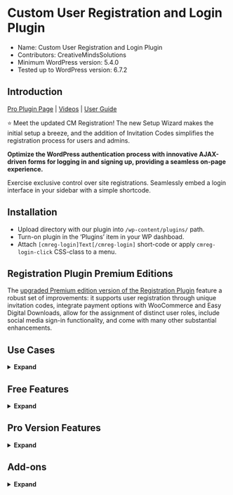 # Custom User Registration and Login Plugin

* Name: Custom User Registration and Login Plugin
* Contributors: CreativeMindsSolutions
* Minimum WordPress version: 5.4.0
* Tested up to WordPress version: 6.7.2

## Introduction

[Pro Plugin Page](https://www.cminds.com/wordpress-plugins-library/registration-and-invitation-codes-plugin-for-wordpress/) | [Videos](https://www.videolessonsplugin.com/video-lesson/lesson/user-registration-invitation-codes-plugin/) | [User Guide](https://creativeminds.helpscoutdocs.com/category/637-registration-cmreg) 

⭐ Meet the updated CM Registration! The new Setup Wizard makes the initial setup a breeze, and the addition of Invitation Codes simplifies the registration process for users and admins.

**Optimize the WordPress authentication process with innovative AJAX-driven forms for logging in and signing up, providing a seamless on-page experience.**

Exercise exclusive control over site registrations. Seamlessly embed a login interface in your sidebar with a simple shortcode.

## Installation

* Upload directory with our plugin into `/wp-content/plugins/` path.
* Turn-on plugin in the ‘Plugins’ item in your WP dashboad.
* Attach `[cmreg-login]Text[/cmreg-login]` short-code or apply `cmreg-login-click` CSS-class to a menu.

## Registration Plugin Premium Editions

The [upgraded Premium edition version of the Registration Plugin](https://www.cminds.com/wordpress-plugins-library/registration-and-invitation-codes-plugin-for-wordpress/) feature a robust set of improvements: it supports user registration through unique invitation codes, integrate payment options with WooCommerce and Easy Digital Downloads, allow for the assignment of distinct user roles, include social media sign-in functionality, and come with many other substantial enhancements.

## Use Cases

<details><summary> <b>Expand</b> </summary>

* **Login and Registration for users in single page** – Users experience a streamlined sign-in and registration process within a pop-up, without page redirection post-authentication.
* **Two E-mail Confirmation** (pro version) – Strengthen security by mandating dual email confirmations for new user regs.
* **Tailored Registration Query Builder** (pro version) – Customize your reg forms with questions tailored to different user roles.
* **Short-code Functionality** – Deploy login and reg operations on any page or post with the convenience of shortcodes.
* **By-Invitation Registration** – Keep user registration exclusive by allowing only invited individuals to sign up.
* **Capped Invitation Codes** (pro version) – Control the user intake by setting limits on the usage of each set of invitation codes.
* **Time-Bound Registration Codes** (pro version) – Create time-sensitive invitation codes for user registration.
* **Pre-Set Role Designation** (pro version) – Automate the assignment of user roles post-registration linked to specific invitation codes.
* **Reset Password Shortcode** (pro version) – Offer users a straightforward password recovery option via a shortcode placed beneath the login panel.

</details>

## Free Features

<details><summary> <b>Expand</b> </summary>

* Display a pop-up window for user sign-in and sign-up procedures.
* Utilize AJAX for a smooth user login and registration experience.
* Ensure users remain on the current page following a successful login.
* Simple invitation codes support.
* Provide support for shortcodes to facilitate these features.
* Setup Wizard helps configure the plugin quickly and easily.

</details>

## Pro Version Features

<details><summary> <b>Expand</b> </summary>

> [Pro Version Detailed Features List](https://www.cminds.com/wordpress-plugins-library/registration-and-invitation-codes-plugin-for-wordpress/)

* ReCaptcha Integration
* Extended support for Invitation Codes
* Users can generate invitation codes
* Email Confirmation Feature
* Auto-removal of Non-verified Email Users
* Easy Modification of Plugin Texts
* User Role Selection during Registration
* User Role Management Functionality
* Allows to create multi-step registration form
* Inclusion of Extra Registration Forms
* Age verification support
* Role-Specific Registration Form Creation
* Customizable Email Notification Templates
* Post-registration Profile Editing
* Provides a Restricted User Dashboard
* Social Media Sign-up and Login with Facebook/Google
* IP-based Access Restrictions for Registration and Login
* Login Attempt Limitation
* Widget Compatibility
* CSV Export of User Information
* Compatibility with Membership Plugins
* Integration with CM Business Directory
* Support for Gravity Forms
* Payment Processing Capability

</details>

## Add-ons

<details><summary> <b>Expand</b> </summary>

*  [Bulk Email Invitation codes AddOn](https://www.cminds.com/wordpress-plugins-library/registration-and-invitation-codes-plugin-for-wordpress/)
*  [Approve New Users Addon](https://www.cminds.com/wordpress-plugins-library/registration-and-invitation-codes-plugin-for-wordpress/)
*  [Registration Payment Support AddOn](https://www.cminds.com/wordpress-plugins-library/registration-and-invitation-codes-plugin-for-wordpress/)
*  [Content Access Restriction](https://www.cminds.com/wordpress-plugins-library/membership-plugin-for-wordpress/)

</details>
